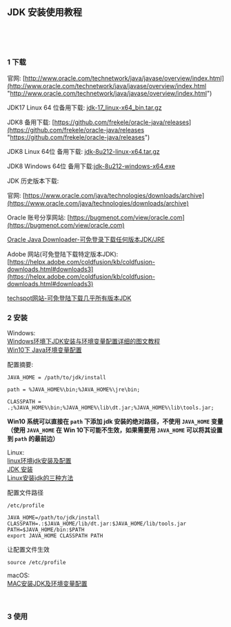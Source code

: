 ## JDK 安装使用教程  

​    

​    

### 1 下载  

官网: [http://www.oracle.com/technetwork/java/javase/overview/index.html](http://www.oracle.com/technetwork/java/javase/overview/index.html "http://www.oracle.com/technetwork/java/javase/overview/index.html")  

JDK17 Linux 64 位备用下载: [jdk-17_linux-x64_bin.tar.gz](https://mega.nz/file/LK5BzLrI#N51imsxKPP9DGAN4AsJslaVxNvUQWb9GOY9tma1b-oc)  

JDK8 备用下载: [https://github.com/frekele/oracle-java/releases](https://github.com/frekele/oracle-java/releases "https://github.com/frekele/oracle-java/releases")  

JDK8 Linux 64位 备用下载: [jdk-8u212-linux-x64.tar.gz](https://mega.nz/file/rbYHFYYB#eDhYhd7nfxf3UClqUw5Ra6BMDm-sjkDfmSYJnchwLcg "https://mega.nz/file/rbYHFYYB#eDhYhd7nfxf3UClqUw5Ra6BMDm-sjkDfmSYJnchwLcg")  

JDK8 Windows 64位 备用下载:[jdk-8u212-windows-x64.exe](https://mega.nz/file/KfAzQAJT#ndshRG0bdSmCtiCutlMA2UhyE5g_78f6KxllL2-78VM "https://mega.nz/file/KfAzQAJT#ndshRG0bdSmCtiCutlMA2UhyE5g_78f6KxllL2-78VM")  

JDK 历史版本下载:  

官网: [https://www.oracle.com/java/technologies/downloads/archive](https://www.oracle.com/java/technologies/downloads/archive)  

Oracle 账号分享网站: [https://bugmenot.com/view/oracle.com](https://bugmenot.com/view/oracle.com)  

[Oracle Java Downloader-可免登录下载任何版本JDK/JRE](https://java-downloader.nadwey.pl)  

Adobe 网站(可免登陆下载特定版本JDK): [https://helpx.adobe.com/coldfusion/kb/coldfusion-downloads.html#downloads3](https://helpx.adobe.com/coldfusion/kb/coldfusion-downloads.html#downloads3)   

[techspot网站-可免登陆下载几乎所有版本JDK](https://www.techspot.com/downloads/5553-java-jdk.html)  

 



### 2 安装  

Windows:  
[Windows环境下JDK安装与环境变量配置详细的图文教程](http://www.cnblogs.com/liuhongfeng/p/4177568.html "http://www.cnblogs.com/liuhongfeng/p/4177568.html")  
[Win10下 Java环境变量配置](https://www.cnblogs.com/cnwutianhao/p/5487758.html "https://www.cnblogs.com/cnwutianhao/p/5487758.html")    

配置摘要:  

```
JAVA_HOME = /path/to/jdk/install

path = %JAVA_HOME%\bin;%JAVA_HOME%\jre\bin;

CLASSPATH = .;%JAVA_HOME%\bin;%JAVA_HOME%\lib\dt.jar;%JAVA_HOME%\lib\tools.jar;
```

**Win10 系统可以直接在 `path` 下添加 jdk 安装的绝对路径，不使用 `JAVA_HOME` 变量（使用 `JAVA_HOME` 在 Win 10下可能不生效，如果需要用 `JAVA_HOME` 可以将其设置到 `path` 的最前边）**  

Linux:  
[linux环境jdk安装及配置](https://blog.csdn.net/licongcong_0224/article/details/12756959 "https://blog.csdn.net/licongcong_0224/article/details/12756959")  
[JDK 安装](http://wiki.jikexueyuan.com/project/linux-in-eye-of-java/JDK-Install.html "http://wiki.jikexueyuan.com/project/linux-in-eye-of-java/JDK-Install.html")  
[Linux安装jdk的三种方法](http://blog.51cto.com/vvxyz/1642258 "http://blog.51cto.com/vvxyz/1642258")  

配置文件路径

```
/etc/profile
```


```
JAVA_HOME=/path/to/jdk/install
CLASSPATH=.:$JAVA_HOME/lib/dt.jar:$JAVA_HOME/lib/tools.jar
PATH=$JAVA_HOME/bin:$PATH
export JAVA_HOME CLASSPATH PATH
```

让配置文件生效  

```
source /etc/profile
```

macOS:  
[MAC安装JDK及环境变量配置](https://blog.csdn.net/vvv_110/article/details/72897142 "https://blog.csdn.net/vvv_110/article/details/72897142")  

​    

### 3 使用  



